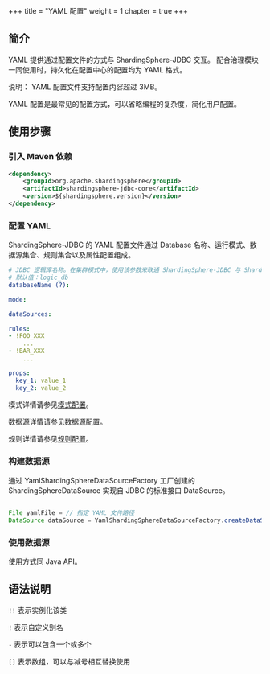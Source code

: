 +++
title = "YAML 配置"
weight = 1
chapter = true
+++

## 简介

YAML 提供通过配置文件的方式与 ShardingSphere-JDBC 交互。
配合治理模块一同使用时，持久化在配置中心的配置均为 YAML 格式。

说明：
YAML 配置文件支持配置内容超过 3MB。

YAML 配置是最常见的配置方式，可以省略编程的复杂度，简化用户配置。

## 使用步骤

### 引入 Maven 依赖

```xml
<dependency>
    <groupId>org.apache.shardingsphere</groupId>
    <artifactId>shardingsphere-jdbc-core</artifactId>
    <version>${shardingsphere.version}</version>
</dependency>
```

### 配置 YAML

ShardingSphere-JDBC 的 YAML 配置文件通过 Database 名称、运行模式、数据源集合、规则集合以及属性配置组成。

```yaml
# JDBC 逻辑库名称。在集群模式中，使用该参数来联通 ShardingSphere-JDBC 与 ShardingSphere-Proxy。
# 默认值：logic_db
databaseName (?):

mode:

dataSources:

rules:
- !FOO_XXX
    ...
- !BAR_XXX
    ...

props:
  key_1: value_1
  key_2: value_2
```

模式详情请参见[模式配置](/cn/user-manual/shardingsphere-jdbc/yaml-config/mode)。

数据源详情请参见[数据源配置](/cn/user-manual/shardingsphere-jdbc/yaml-config/data-source)。

规则详情请参见[规则配置](/cn/user-manual/shardingsphere-jdbc/yaml-config/rules)。


### 构建数据源

通过 YamlShardingSphereDataSourceFactory 工厂创建的 ShardingSphereDataSource 实现自 JDBC 的标准接口 DataSource。

```java

File yamlFile = // 指定 YAML 文件路径
DataSource dataSource = YamlShardingSphereDataSourceFactory.createDataSource(yamlFile);
```

### 使用数据源

使用方式同 Java API。

## 语法说明

`!!` 表示实例化该类

`!` 表示自定义别名

`-` 表示可以包含一个或多个

`[]` 表示数组，可以与减号相互替换使用

